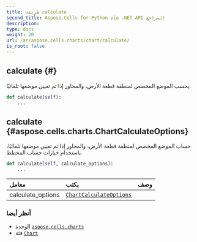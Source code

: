 ```yaml
---
title: طريقة calculate
second_title: Aspose.Cells for Python via .NET API المراجع
description:
type: docs
weight: 20
url: /ar/aspose.cells.charts/chart/calculate/
is_root: false
---
```

##  calculate {#}
يحسب الموضع المخصص لمنطقة قطعة الأرض، والمحاور إذا تم تعيين موضعها تلقائيًا.



```python
def calculate(self):
    ...
```




##  calculate {#aspose.cells.charts.ChartCalculateOptions}
حساب الموضع المخصص لمنطقة قطعة الأرض، والمحاور إذا تم تعيين موضعها تلقائيًا، باستخدام خيارات حساب المخطط.



```python
def calculate(self, calculate_options):
    ...
```


| معامل| يكتب| وصف|
| :- | :- | :- |
| calculate_options | [`ChartCalculateOptions`](/cells/python-net/ar/aspose.cells.charts/chartcalculateoptions) |  |



###  أنظر أيضا
* الوحدة [`aspose.cells.charts`](../../)
* فئة [`Chart`](/cells/python-net/ar/aspose.cells.charts/chart)
